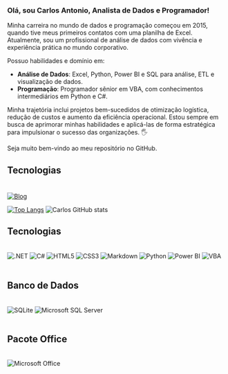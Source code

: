 ### Olá, sou Carlos Antonio, Analista de Dados e Programador! 

Minha carreira no mundo de dados e programação começou em 2015, quando tive meus primeiros contatos com uma planilha de Excel. Atualmente, sou um profissional de análise de dados com vivência e experiência prática no mundo corporativo.

Possuo habilidades e domínio em:
- **Análise de Dados**: Excel, Python, Power BI e SQL para análise, ETL e visualização de dados.
- **Programação**: Programador sênior em VBA, com conhecimentos intermediários em Python e C#.

Minha trajetória inclui projetos bem-sucedidos de otimização logística, redução de custos e aumento da eficiência operacional. Estou sempre em busca de aprimorar minhas habilidades e aplicá-las de forma estratégica para impulsionar o sucesso das organizações. 🖐️

Seja muito bem-vindo ao meu repositório no GitHub.

## Tecnologias

#

[![Blog](https://img.shields.io/badge/YouTube-FF0000?style=for-the-badge&logo=youtube&logoColor=white)](https://www.youtube.com/channel/UC3jEpw5p0MjgbeQYIy7YNhw)

[![Top Langs](https://github-readme-stats.vercel.app/api/top-langs/?username=CarlosEX&langs_count=10&layout=compact)](https://github.com/CarlosEX/)
![Carlos GitHub stats](https://github-readme-stats.vercel.app/api?username=CarlosEX&theme=dracula)

## Tecnologias

<div style="display: inline_block"><br/>
    <img align="center" alt=".NET" src="https://img.shields.io/badge/.NET-5C2D91?style=for-the-badge&logo=.net&logoColor=white">
    <img align="center" alt="C#" src="https://img.shields.io/badge/C%23-239120?style=for-the-badge&logo=c-sharp&logoColor=white">
    <img align="center" alt="HTML5" src="https://img.shields.io/badge/HTML5-E34F26?style=for-the-badge&logo=html5&logoColor=white">
    <img align="center" alt="CSS3" src="https://img.shields.io/badge/CSS3-1572B6?style=for-the-badge&logo=css3&logoColor=white">
    <img align="center" alt="Markdown" src="https://img.shields.io/badge/Markdown-000000?style=for-the-badge&logo=markdown&logoColor=white">
    <img align="center" alt="Python" src="https://img.shields.io/badge/Python-3776AB?style=for-the-badge&logo=python&logoColor=white">
    <img align="center" alt="Power BI" src="https://img.shields.io/badge/Power%20BI-F2C811?style=for-the-badge&logo=power%20bi&logoColor=white">
    <img align="center" alt="VBA" src="https://img.shields.io/badge/VBA-217346?style=for-the-badge&logo=microsoft-excel&logoColor=white">
</div><br/>

## Banco de Dados

<div style="display: inline_block"><br/>
    <img align="center" alt="SQLite" src="https://img.shields.io/badge/SQLite-07405E?style=for-the-badge&logo=sqlite&logoColor=white">
    <img align="center" alt="Microsoft SQL Server" src="https://img.shields.io/badge/Microsoft_SQL_Server-CC2927?style=for-the-badge&logo=microsoft-sql-server&logoColor=white">
</div><br/>

## Pacote Office

<div style="display: inline_block"><br/>
    <img align="center" alt="Microsoft Office" src="https://img.shields.io/badge/Microsoft_Office-D83B01?style=for-the-badge&logo=microsoft-office&logoColor=white">
</div><br/>

